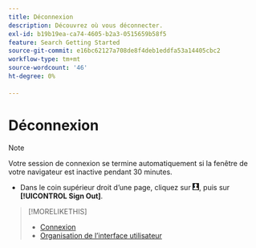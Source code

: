 ```yaml
---
title: Déconnexion
description: Découvrez où vous déconnecter.
exl-id: b19b19ea-ca74-4605-b2a3-0515659b58f5
feature: Search Getting Started
source-git-commit: e16bc62127a708de8f4deb1eddfa53a14405cbc2
workflow-type: tm+mt
source-wordcount: '46'
ht-degree: 0%

---
```


# Déconnexion

>[!NOTE]
>
>Votre session de connexion se termine automatiquement si la fenêtre de votre navigateur est inactive pendant 30 minutes.

* Dans le coin supérieur droit d’une page, cliquez sur ![Profil utilisateur](/help/search-social-commerce/assets/user-profile.png "Profil utilisateur"), puis sur **[!UICONTROL Sign Out]**.

>[!MORELIKETHIS]
>
>* [Connexion](log-in.md)
>* [Organisation de l’interface utilisateur](user-interface.md)
